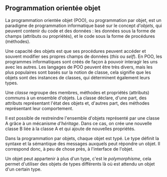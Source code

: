 ## Programmation orientée objet

La programmation orientée objet (POO), ou programmation par objet, est un paradigme de programmation
informatique basé sur le concept *d'objets*, qui peuvent contenir du code et des données : les
données sous la forme de champs (attributs ou propriétés), et le code sous la forme de procédures
(méthodes).

Une capacité des objets est que ses procédures peuvent accéder et souvent modifier ses propres
champs de données (*this* ou *self*). En POO, les programmes informatiques sont créés de façon à
pouvoir interagir les uns avec les autres. Les langages de POO peuvent être très divers, mais les
plus populaires sont basés sur la notion de classe, cela signifie que les objets sont des instances
de classes, qui déterminent également leurs types.

Une *classe* regroupe des membres, méthodes et propriétés (attributs) communs à un ensemble
d'objets. La classe déclare, d'une part, des attributs représentant l'état des objets et, d'autres
part, des méthodes représentant leur comportement.

Il est possible de restreindre l'ensemble d'objets représenté par une classe A grâce à un mécanisme
*d'héritage*. Dans ce cas, on crée une nouvelle classe B liée à la classe A et qui ajoute de
nouvelles propriétés.

Dans la programmation par objets, chaque objet est typé. Le type définit la syntaxe et la sémantique
des messages auxquels peut répondre un objet. Il correspond donc, à peu de chose près, à l'interface
de l'objet.

Un objet peut appartenir à plus d'un type, c'est le *polymorphisme*, cela permet d'utiliser des
objets de types différents là où est attendu un objet d'un certain type.
